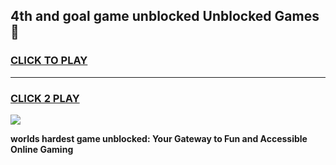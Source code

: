 
## 4th and goal game unblocked Unblocked Games👋
<h3>
<a href="https://premium.freeplayer.one?title=4th_and_goal_game_unblocked&ref=16F">CLICK TO PLAY</a></h3>
<hr>

<h3>
<a href="https://premium.freeplayer.one?title=4th_and_goal_game_unblocked&ref=16F">CLICK 2 PLAY</a>
  
</h3>

<a href="https://premium.freeplayer.one?title=4th_and_goal_game_unblocked&ref=16F/"><img src="https://clearcache.store/games.png"></a>


**worlds hardest game unblocked: Your Gateway to Fun and Accessible Online Gaming**
